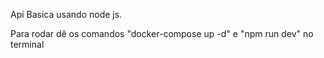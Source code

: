 Api Basica usando node js.

Para rodar dê os comandos "docker-compose up -d" e "npm run dev" no terminal
